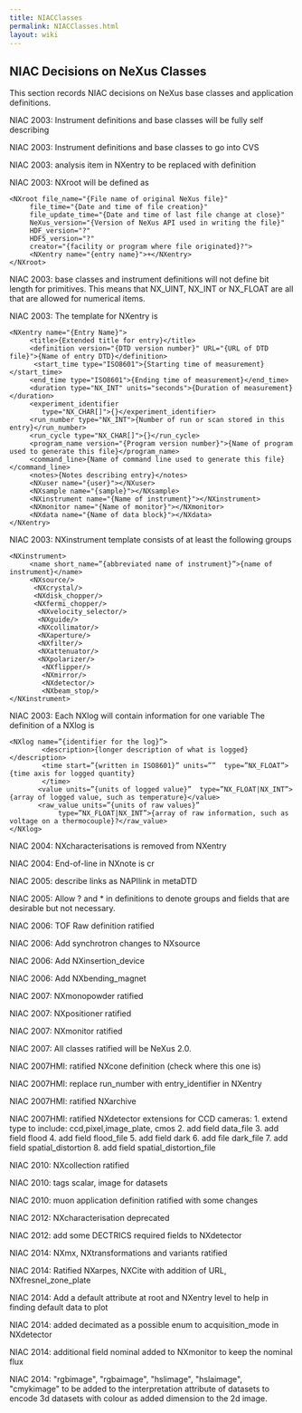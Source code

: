 ```yaml
---
title: NIACClasses
permalink: NIACClasses.html
layout: wiki
---
```


NIAC Decisions on NeXus Classes
-------------------------------

This section records NIAC decisions on NeXus base classes and
application definitions.

NIAC 2003: Instrument definitions and base classes will be fully self
describing

NIAC 2003: Instrument definitions and base classes to go into CVS

NIAC 2003: analysis item in NXentry to be replaced with definition

NIAC 2003: NXroot will be defined as

    <NXroot file_name="{File name of original NeXus file}"
         file_time="{Date and time of file creation}"
         file_update_time="{Date and time of last file change at close}"
         NeXus_version="{Version of NeXus API used in writing the file}"
         HDF_version="?"
         HDF5_version="?"
         creator="{facility or program where file originated}?">
         <NXentry name="{entry name}">+</NXentry>
    </NXroot>

NIAC 2003: base classes and instrument definitions will not define bit
length for primitives. This means that NX\_UINT, NX\_INT or NX\_FLOAT
are all that are allowed for numerical items.

NIAC 2003: The template for NXentry is

    <NXentry name="{Entry Name}">
         <title>{Extended title for entry}</title>
         <definition version="{DTD version number}" URL="{URL of DTD file}">{Name of entry DTD}</definition>
          <start_time type="ISO8601">{Starting time of measurement}</start_time>
         <end_time type="ISO8601">{Ending time of measurement}</end_time>
         <duration type="NX_INT" units="seconds">{Duration of measurement}</duration>
         <experiment_identifier
            type="NX_CHAR[]">{}</experiment_identifier>
         <run_number type="NX_INT">{Number of run or scan stored in this entry}</run_number>
         <run_cycle type="NX_CHAR[]">{}</run_cycle>
         <program_name version="{Program version number}">{Name of program used to generate this file}</program_name>
         <command_line>{Name of command line used to generate this file}</command_line>
         <notes>{Notes describing entry}</notes>
         <NXuser name="{user}"></NXuser>
         <NXsample name="{sample}"></NXsample>
         <NXinstrument name="{Name of instrument}"></NXinstrument>
         <NXmonitor name="{Name of monitor}"></NXmonitor>
         <NXdata name="{Name of data block}"></NXdata>
    </NXentry>

NIAC 2003: NXinstrument template consists of at least the following
groups

    <NXinstrument> 
         <name short_name=”{abbreviated name of instrument}”>{name of instrument}</name> 
         <NXsource/> 
          <NXcrystal/> 
          <NXdisk_chopper/>
          <NXfermi_chopper/>
           <NXvelocity_selector/> 
           <NXguide/> 
           <NXcollimator/>
           <NXaperture/>
           <NXfilter/>
           <NXattenuator/>
           <NXpolarizer/>
            <NXflipper/>
            <NXmirror/>
            <NXdetector/> 
            <NXbeam_stop/> 
    </NXinstrument>

NIAC 2003: Each NXlog will contain information for one variable The
definition of a NXlog is

    <NXlog name=”{identifier for the log}”> 
            <description>{longer description of what is logged}</description>
            <time start=”{written in ISO8601}” units=””  type=”NX_FLOAT”>{time axis for logged quantity}
            </time> 
           <value units=”{units of logged value}”  type=”NX_FLOAT|NX_INT”>{array of logged value, such as temperature}</value> 
           <raw_value units=”{units of raw values}”
                type=”NX_FLOAT|NX_INT”>{array of raw information, such as voltage on a thermocouple}?</raw_value> 
    </NXlog>

NIAC 2004: NXcharacterisations is removed from NXentry

NIAC 2004: End-of-line in NXnote is cr

NIAC 2005: describe links as NAPIlink in metaDTD

NIAC 2005: Allow ? and \* in definitions to denote groups and fields
that are desirable but not necessary.

NIAC 2006: TOF Raw definition ratified

NIAC 2006: Add synchrotron changes to NXsource

NIAC 2006: Add NXinsertion\_device

NIAC 2006: Add NXbending\_magnet

NIAC 2007: NXmonopowder ratified

NIAC 2007: NXpositioner ratified

NIAC 2007: NXmonitor ratified

NIAC 2007: All classes ratified will be NeXus 2.0.

NIAC 2007HMI: ratified NXcone definition (check where this one is)

NIAC 2007HMI: replace run\_number with entry\_identifier in NXentry

NIAC 2007HMI: ratified NXarchive

NIAC 2007HMI: ratified NXdetector extensions for CCD cameras: 1. extend
type to include: ccd,pixel,image\_plate, cmos 2. add field data\_file 3.
add field flood 4. add field flood\_file 5. add field dark 6. add file
dark\_file 7. add field spatial\_distortion 8. add field
spatial\_distortion\_file

NIAC 2010: NXcollection ratified

NIAC 2010: tags scalar, image for datasets

NIAC 2010: muon application definition ratified with some changes

NIAC 2012: NXcharacterisation deprecated

NIAC 2012: add some DECTRICS required fields to NXdetector

NIAC 2014: NXmx, NXtransformations and variants ratified

NIAC 2014: Ratified NXarpes, NXCite with addition of URL,
NXfresnel\_zone\_plate

NIAC 2014: Add a default attribute at root and NXentry level to help in
finding default data to plot

NIAC 2014: added decimated as a possible enum to acquisition\_mode in
NXdetector

NIAC 2014: additional field nominal added to NXmonitor to keep the
nominal flux

NIAC 2014: "rgbimage", "rgbaimage", "hslimage", "hslaimage", "cmykimage"
to be added to the interpretation attribute of datasets to encode 3d
datasets with colour as added dimension to the 2d image.
